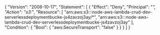 {
    "Version": "2008-10-17",
    "Statement": [
        {
            "Effect": "Deny",
            "Principal": "*",
            "Action": "s3:*",
            "Resource": [
                "arn:aws:s3:::node-aws-lambda-crud-dev-serverlessdeploymentbucke-js4zavzoj3ay/*",
                "arn:aws:s3:::node-aws-lambda-crud-dev-serverlessdeploymentbucke-js4zavzoj3ay"
            ],
            "Condition": {
                "Bool": {
                    "aws:SecureTransport": "false"
                }
            }
        }
    ]
}
